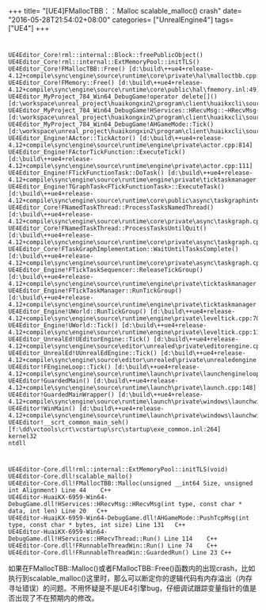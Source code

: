 +++
title= "[UE4]FMallocTBB：：Malloc  scalable_malloc() crash"
date= "2016-05-28T21:54:02+08:00"
categories= ["UnrealEngine4"]
tags= ["UE4"]
+++
#

    UE4Editor_Core!rml::internal::Block::freePublicObject()
    UE4Editor_Core!rml::internal::ExtMemoryPool::initTLS()
    UE4Editor_Core!FMallocTBB::Free() [d:\build\++ue4+release-4.12+compile\sync\engine\source\runtime\core\private\hal\malloctbb.cpp:115]
    UE4Editor_Core!FMemory::Free() [d:\build\++ue4+release-4.12+compile\sync\engine\source\runtime\core\public\hal\fmemory.inl:49]
    UE4Editor_MyProject_784_Win64_DebugGame!operator delete[]() [d:\workspace\unreal_project\huaikongxin2\program\client\huaikxcli\source\huaikx\huaikx.cpp:15]
    UE4Editor_MyProject_784_Win64_DebugGame!HServices::HRecvMsg::~HRecvMsg() [d:\workspace\unreal_project\huaikongxin2\program\client\huaikxcli\source\huaikx\services\network\hrecvmsg.cpp:33]
    UE4Editor_MyProject_784_Win64_DebugGame!AHGameMode::Tick() [d:\workspace\unreal_project\huaikongxin2\program\client\huaikxcli\source\huaikx\graphics\world\hgamemode.cpp:121]
    UE4Editor_Engine!AActor::TickActor() [d:\build\++ue4+release-4.12+compile\sync\engine\source\runtime\engine\private\actor.cpp:814]
    UE4Editor_Engine!FActorTickFunction::ExecuteTick() [d:\build\++ue4+release-4.12+compile\sync\engine\source\runtime\engine\private\actor.cpp:111]
    UE4Editor_Engine!FTickFunctionTask::DoTask() [d:\build\++ue4+release-4.12+compile\sync\engine\source\runtime\engine\private\ticktaskmanager.cpp:262]
    UE4Editor_Engine!TGraphTask<FTickFunctionTask>::ExecuteTask() [d:\build\++ue4+release-4.12+compile\sync\engine\source\runtime\core\public\async\taskgraphinterfaces.h:999]
    UE4Editor_Core!FNamedTaskThread::ProcessTasksNamedThread() [d:\build\++ue4+release-4.12+compile\sync\engine\source\runtime\core\private\async\taskgraph.cpp:932]
    UE4Editor_Core!FNamedTaskThread::ProcessTasksUntilQuit() [d:\build\++ue4+release-4.12+compile\sync\engine\source\runtime\core\private\async\taskgraph.cpp:679]
    UE4Editor_Core!FTaskGraphImplementation::WaitUntilTasksComplete() [d:\build\++ue4+release-4.12+compile\sync\engine\source\runtime\core\private\async\taskgraph.cpp:1776]
    UE4Editor_Engine!FTickTaskSequencer::ReleaseTickGroup() [d:\build\++ue4+release-4.12+compile\sync\engine\source\runtime\engine\private\ticktaskmanager.cpp:530]
    UE4Editor_Engine!FTickTaskManager::RunTickGroup() [d:\build\++ue4+release-4.12+compile\sync\engine\source\runtime\engine\private\ticktaskmanager.cpp:1435]
    UE4Editor_Engine!UWorld::RunTickGroup() [d:\build\++ue4+release-4.12+compile\sync\engine\source\runtime\engine\private\leveltick.cpp:704]
    UE4Editor_Engine!UWorld::Tick() [d:\build\++ue4+release-4.12+compile\sync\engine\source\runtime\engine\private\leveltick.cpp:1197]
    UE4Editor_UnrealEd!UEditorEngine::Tick() [d:\build\++ue4+release-4.12+compile\sync\engine\source\editor\unrealed\private\editorengine.cpp:1349]
    UE4Editor_UnrealEd!UUnrealEdEngine::Tick() [d:\build\++ue4+release-4.12+compile\sync\engine\source\editor\unrealed\private\unrealedengine.cpp:368]
    UE4Editor!FEngineLoop::Tick() [d:\build\++ue4+release-4.12+compile\sync\engine\source\runtime\launch\private\launchengineloop.cpp:2774]
    UE4Editor!GuardedMain() [d:\build\++ue4+release-4.12+compile\sync\engine\source\runtime\launch\private\launch.cpp:148]
    UE4Editor!GuardedMainWrapper() [d:\build\++ue4+release-4.12+compile\sync\engine\source\runtime\launch\private\windows\launchwindows.cpp:126]
    UE4Editor!WinMain() [d:\build\++ue4+release-4.12+compile\sync\engine\source\runtime\launch\private\windows\launchwindows.cpp:200]
    UE4Editor!__scrt_common_main_seh() [f:\dd\vctools\crt\vcstartup\src\startup\exe_common.inl:264]
    kernel32
    ntdll

#

    UE4Editor-Core.dll!rml::internal::ExtMemoryPool::initTLS(void)	
    UE4Editor-Core.dll!scalable_mallo()	
    UE4Editor-Core.dll!FMallocTBB::Malloc(unsigned __int64 Size, unsigned int Alignment) Line 44	C++
    UE4Editor-HuaiKX-6959-Win64-DebugGame.dll!HServices::HRecvMsg::HRecvMsg(int type, const char * data, int len) Line 20	C++
    UE4Editor-HuaiKX-6959-Win64-DebugGame.dll!AHGameMode::PushTcpMsg(int type, const char * bytes, int size) Line 131	C++
    UE4Editor-HuaiKX-6959-Win64-DebugGame.dll!HServices::HRecvThread::Run() Line 114	C++
    UE4Editor-Core.dll!FRunnableThreadWin::Run() Line 74	C++
    UE4Editor-Core.dll!FRunnableThreadWin::GuardedRun() Line 23	C++



如果在FMallocTBB::Malloc()或者FMallocTBB::Free()函数内的出现crash，比如执行到scalable_malloc()这里时，那么可以断定你的逻辑代码有内存溢出（内存寻址错误）的问题。不用怀疑是不是UE4引擎bug，仔细调试跟踪变量指针的值是否出现了不在预期内的修改。